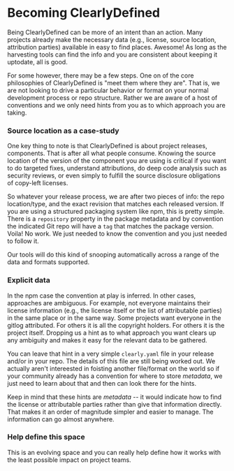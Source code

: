 # Becoming ClearlyDefined

Being ClearlyDefined can be more of an intent than an action. Many projects already make
the necessary data (e.g., license, source location, attribution parties) available in easy
to find places. Awesome! As long as the harvesting tools can find the info and you are
consistent about keeping it uptodate, all is good.

For some however, there may be a few steps. One on of the core philosophies of ClearlyDefined
is "meet them where they are". That is, we are not looking to drive a particular behavior
or format on your normal development process or repo structure. Rather we are aware of a
host of conventions and we only need hints from you as to which approach you are taking.

### Source location as a case-study

One key thing to note is that ClearlyDefined is about project releases, components. That is
after all what people consume. Knowing the source location of the version of the component you
are using is critical if you want to do targeted fixes, understand attributions, do deep code
analysis such as security reviews, or even simply to fulfill the source disclosure obligations
of copy-left licenses.

So whatever your release process, we are after two pieces of info: the repo location/type, and
the exact revision that matches each released version. If you are using a structured packaging
system like npm, this is pretty simple. There is a `repository` property in the package metadata
and by convention the indicated Git repo will have a `tag` that matches the package version.
Voila! No work. We just needed to know the convention and you just needed to follow it.

Our tools will do this kind of snooping automatically across a range of the data and formats
supported.

### Explicit data

In the npm case the convention at play is inferred. In other cases, approaches are ambiguous.
For example, not everyone maintains their license information (e.g., the license itself or
the list of attributable parties) in the same place or in the same way. Some projects want
everyone in the gitlog attributed. For others it is all the copyright holders. For others it
is the project itself. Dropping us a hint as to what approach you want clears up any ambiguity
and makes it easy for the relevant data to be gathered.

You can leave that hint in a very simple `clearly.yaml` file in your release and/or in your
repo. The details of this file are still being worked out. We actually aren't intereested in
foisting another file/format on the world so if your community already has a convention for
where to store _metadata_, we just need to learn about that and then can look there for the
hints.

Keep in mind that these hints are _metadata_ -- it would indicate how to find the license or
attributable parties rather than give that information directly. That makes it an order of
magnitude simpler and easier to manage. The information can go almost anywhere.

### Help define this space

This is an evolving space and you can really help define how it works with the least possible
impact on project teams.
